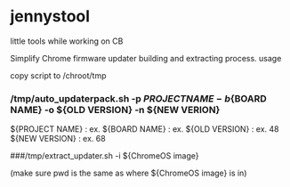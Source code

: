 # jennystool
little tools while working on CB


Simplify Chrome firmware updater building and extracting process.
usage

copy script to /chroot/tmp 

### /tmp/auto_updaterpack.sh -p ${PROJECT NAME} -b${BOARD NAME} -o ${OLD VERSION} -n ${NEW VERION}

${PROJECT NAME} : ex.
${BOARD NAME} : ex. 
${OLD VERSION} : ex. 48
${NEW VERSION} : ex. 68

###/tmp/extract_updater.sh -i ${ChromeOS image} 

 (make sure pwd is the same as where ${ChromeOS image} is in)
 

